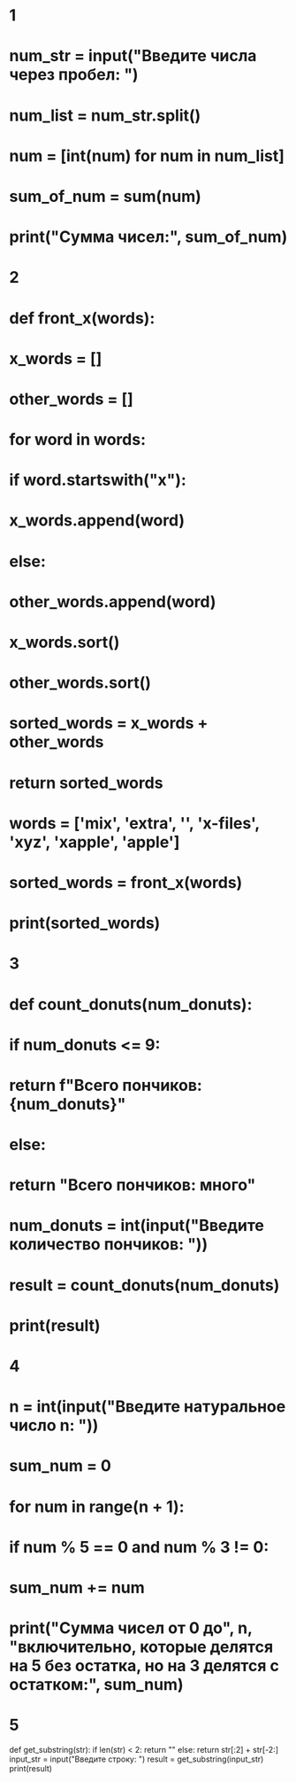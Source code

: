 # 1
# num_str = input("Введите числа через пробел: ")
# num_list = num_str.split()
# num = [int(num) for num in num_list]
# sum_of_num = sum(num)
# print("Сумма чисел:", sum_of_num)

# 2
# def front_x(words):
#     x_words = []
#     other_words = []
#     for word in words:
#         if word.startswith("x"):
#             x_words.append(word)
#         else:
#             other_words.append(word)
#     x_words.sort()
#     other_words.sort()
#     sorted_words = x_words + other_words 
#     return sorted_words
# words = ['mix', 'extra', '', 'x-files', 'xyz', 'xapple', 'apple']
# sorted_words = front_x(words)
# print(sorted_words)

# 3
# def count_donuts(num_donuts):
#     if num_donuts <= 9:
#         return f"Всего пончиков: {num_donuts}"
#     else:
#         return "Всего пончиков: много"
# num_donuts = int(input("Введите количество пончиков: "))
# result = count_donuts(num_donuts)
# print(result)

# 4
# n = int(input("Введите натуральное число n: "))
# sum_num = 0
# for num in range(n + 1):
#     if num % 5 == 0 and num % 3 != 0:
#         sum_num += num
# print("Сумма чисел от 0 до", n, "включительно, которые делятся на 5 без остатка, но на 3 делятся с остатком:", sum_num)

# 5
def get_substring(str):
    if len(str) < 2:
        return ""
    else:
        return str[:2] + str[-2:]
input_str = input("Введите строку: ")
result = get_substring(input_str)
print(result)
